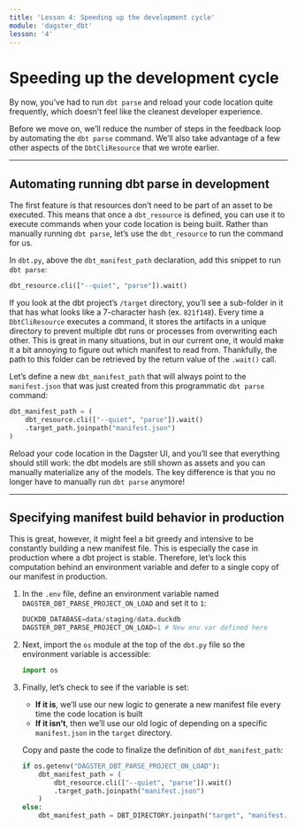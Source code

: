 ```yaml
---
title: 'Lesson 4: Speeding up the development cycle'
module: 'dagster_dbt'
lesson: '4'
---
```


# Speeding up the development cycle

By now, you’ve had to run `dbt parse` and reload your code location quite frequently, which doesn’t feel like the cleanest developer experience.

Before we move on, we’ll reduce the number of steps in the feedback loop by automating the `dbt parse` command. We’ll also take advantage of a few other aspects of the `DbtCliResource` that we wrote earlier.

---

## Automating running dbt parse in development

The first feature is that resources don’t need to be part of an asset to be executed. This means that once a `dbt_resource` is defined, you can use it to execute commands when your code location is being built. Rather than manually running `dbt parse`, let’s use the `dbt_resource` to run the command for us.

In `dbt.py`, above the `dbt_manifest_path` declaration, add this snippet to run `dbt parse`:

```python
dbt_resource.cli(["--quiet", "parse"]).wait()
```

If you look at the dbt project’s `/target` directory, you’ll see a sub-folder in it that has what looks like a 7-character hash (ex. `821f148`). Every time a `DbtCliResource` executes a command, it stores the artifacts in a unique directory to prevent multiple dbt runs or processes from overwriting each other. This is great in many situations, but in our current one, it would make it a bit annoying to figure out which manifest to read from. Thankfully, the path to this folder can be retrieved by the return value of the `.wait()` call.

Let’s define a new `dbt_manifest_path` that will always point to the `manifest.json` that was just created from this programmatic `dbt parse` command:

```python
dbt_manifest_path = (
    dbt_resource.cli(["--quiet", "parse"]).wait()
    .target_path.joinpath("manifest.json")
)
```

Reload your code location in the Dagster UI, and you’ll see that everything should still work: the dbt models are still shown as assets and you can manually materialize any of the models. The key difference is that you no longer have to manually run `dbt parse` anymore!

---

## Specifying manifest build behavior in production

This is great, however, it might feel a bit greedy and intensive to be constantly building a new manifest file. This is especially the case in production where a dbt project is stable. Therefore, let’s lock this computation behind an environment variable and defer to a single copy of our manifest in production.

1. In the `.env` file, define an environment variable named `DAGSTER_DBT_PARSE_PROJECT_ON_LOAD` and set it to `1`:

   ```python
   DUCKDB_DATABASE=data/staging/data.duckdb
   DAGSTER_DBT_PARSE_PROJECT_ON_LOAD=1 # New env var defined here
   ```

2. Next, import the `os` module at the top of the `dbt.py` file so the environment variable is accessible:

   ```python
   import os
   ```

3. Finally, let’s check to see if the variable is set:

   - **If it is**, we’ll use our new logic to generate a new manifest file every time the code location is built
   - **If it isn’t**, then we’ll use our old logic of depending on a specific `manifest.json` in the `target` directory.

   Copy and paste the code to finalize the definition of `dbt_manifest_path`:

   ```python
   if os.getenv("DAGSTER_DBT_PARSE_PROJECT_ON_LOAD"):
       dbt_manifest_path = (
           dbt_resource.cli(["--quiet", "parse"]).wait()
           .target_path.joinpath("manifest.json")
       )
   else:
       dbt_manifest_path = DBT_DIRECTORY.joinpath("target", "manifest.json")
   ```
